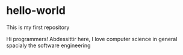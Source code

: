 # hello-world
This is my first repository

Hi programmers!
Abdessittir here, I love computer science in general spacialy the software engineering

